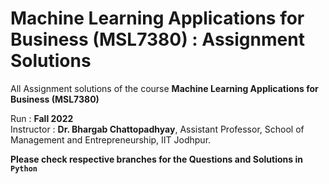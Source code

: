 # Machine Learning Applications for Business (MSL7380) : Assignment Solutions

All Assignment solutions of the course **Machine Learning Applications for Business (MSL7380)** 

Run : **Fall 2022**  
Instructor : **Dr. Bhargab Chattopadhyay**, Assistant Professor, School of Management and Entrepreneurship, IIT Jodhpur.

**Please check respective branches for the Questions and Solutions in `Python`**